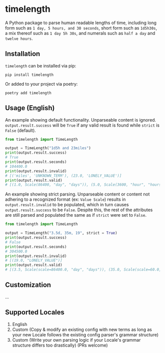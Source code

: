# timelength
A Python package to parse human readable lengths of time, including long form such as `1 day, 5 hours, and 30 seconds`, short form such as `1d5h30s`, a mix thereof such as `1 day 5h 30s`, and numerals such as `half a day` and `twelve hours`.

## Installation
`timelength` can be installed via pip:
```
pip install timelength
```
Or added to your project via poetry:
```
poetry add timelength
```

## Usage (English)
An example showing default functionality. Unparseable content is ignored. `output.result.success` will be `True` if any valid result is found while `strict` is `False` (default).
```python
from timelength import TimeLength

output = TimeLength("1d5h and 23miles")
print(output.result.success)
# True
print(output.result.seconds)
# 104400.0
print(output.result.invalid)
# [('miles', 'UNKNOWN_TERM'), (23.0, 'LONELY_VALUE')]
print(output.result.valid)
# [(1.0, Scale(86400, "day", "days")), (5.0, Scale(3600, "hour", "hours"))]
```
An example showing strict parsing. Unparseable content or content not adhering to a recognized format (ex: `Value Scale`) results in `output.result.invalid` to be populated, which in turn causes `output.result.success` to be `False`. Despite this, the rest of the attributes are still parsed and populated the same as if `strict` were set to `False`.
```python
from timelength import TimeLength

output = TimeLength("3.5d, 35m, 19", strict = True)
print(output.result.success)
# False
print(output.result.seconds)
# 304500.0
print(output.result.invalid)
# [(19.0, "LONELY_VALUE")]
print(output.result.valid)
# [(3.5, Scale(scale=86400.0, "day", "days")), (35.0, Scale(scale=60.0, "minute", "minutes"))]
```

## Customization
...

## Supported Locales
1. English
2. Custom (Copy & modify an existing config with new terms as long as your new Locale follows the existing config parser's grammar structure)
3. Custom (Write your own parsing logic if your Locale's grammar structure differs too drastically) (PRs welcome)
